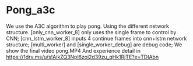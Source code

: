 # Pong_a3c

We use the A3C algorithm to play pong. Using the different network structure. 
[only_cnn_worker_8] only uses the single frame to control by CNN; 
[cnn_lstm_worker_8] inputs 4 continue frames into cnn+lstm network structure;
[multi_worker] and [single_worker_debug] are debug code;
We show the final video pong.MP4
And experience detail in  https://1drv.ms/u/s!AikZQ3Npl6zoi2d39zu_qHk1RjTE?e=TDIAbn

